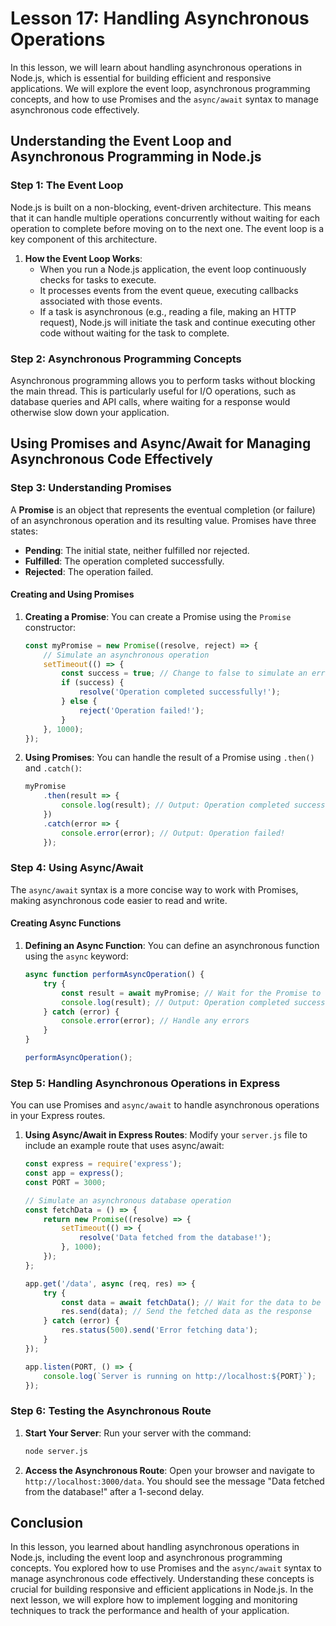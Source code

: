 # Lesson 17: Handling Asynchronous Operations

In this lesson, we will learn about handling asynchronous operations in Node.js, which is essential for building efficient and responsive applications. We will explore the event loop, asynchronous programming concepts, and how to use Promises and the `async/await` syntax to manage asynchronous code effectively.

## Understanding the Event Loop and Asynchronous Programming in Node.js

### Step 1: The Event Loop

Node.js is built on a non-blocking, event-driven architecture. This means that it can handle multiple operations concurrently without waiting for each operation to complete before moving on to the next one. The event loop is a key component of this architecture.

1. **How the Event Loop Works**:
   - When you run a Node.js application, the event loop continuously checks for tasks to execute.
   - It processes events from the event queue, executing callbacks associated with those events.
   - If a task is asynchronous (e.g., reading a file, making an HTTP request), Node.js will initiate the task and continue executing other code without waiting for the task to complete.

### Step 2: Asynchronous Programming Concepts

Asynchronous programming allows you to perform tasks without blocking the main thread. This is particularly useful for I/O operations, such as database queries and API calls, where waiting for a response would otherwise slow down your application.

## Using Promises and Async/Await for Managing Asynchronous Code Effectively

### Step 3: Understanding Promises

A **Promise** is an object that represents the eventual completion (or failure) of an asynchronous operation and its resulting value. Promises have three states:

- **Pending**: The initial state, neither fulfilled nor rejected.
- **Fulfilled**: The operation completed successfully.
- **Rejected**: The operation failed.

#### Creating and Using Promises

1. **Creating a Promise**: You can create a Promise using the `Promise` constructor:

   ```javascript
   const myPromise = new Promise((resolve, reject) => {
       // Simulate an asynchronous operation
       setTimeout(() => {
           const success = true; // Change to false to simulate an error
           if (success) {
               resolve('Operation completed successfully!');
           } else {
               reject('Operation failed!');
           }
       }, 1000);
   });
   ```

2. **Using Promises**: You can handle the result of a Promise using `.then()` and `.catch()`:

   ```javascript
   myPromise
       .then(result => {
           console.log(result); // Output: Operation completed successfully!
       })
       .catch(error => {
           console.error(error); // Output: Operation failed!
       });
   ```

### Step 4: Using Async/Await

The `async/await` syntax is a more concise way to work with Promises, making asynchronous code easier to read and write.

#### Creating Async Functions

1. **Defining an Async Function**: You can define an asynchronous function using the `async` keyword:

   ```javascript
   async function performAsyncOperation() {
       try {
           const result = await myPromise; // Wait for the Promise to resolve
           console.log(result); // Output: Operation completed successfully!
       } catch (error) {
           console.error(error); // Handle any errors
       }
   }

   performAsyncOperation();
   ```

### Step 5: Handling Asynchronous Operations in Express

You can use Promises and `async/await` to handle asynchronous operations in your Express routes.

1. **Using Async/Await in Express Routes**: Modify your `server.js` file to include an example route that uses async/await:

   ```javascript
   const express = require('express');
   const app = express();
   const PORT = 3000;

   // Simulate an asynchronous database operation
   const fetchData = () => {
       return new Promise((resolve) => {
           setTimeout(() => {
               resolve('Data fetched from the database!');
           }, 1000);
       });
   };

   app.get('/data', async (req, res) => {
       try {
           const data = await fetchData(); // Wait for the data to be fetched
           res.send(data); // Send the fetched data as the response
       } catch (error) {
           res.status(500).send('Error fetching data');
       }
   });

   app.listen(PORT, () => {
       console.log(`Server is running on http://localhost:${PORT}`);
   });
   ```

### Step 6: Testing the Asynchronous Route

1. **Start Your Server**: Run your server with the command:

   ```bash
   node server.js
   ```

2. **Access the Asynchronous Route**: Open your browser and navigate to `http://localhost:3000/data`. You should see the message "Data fetched from the database!" after a 1-second delay.

## Conclusion

In this lesson, you learned about handling asynchronous operations in Node.js, including the event loop and asynchronous programming concepts. You explored how to use Promises and the `async/await` syntax to manage asynchronous code effectively. Understanding these concepts is crucial for building responsive and efficient applications in Node.js. In the next lesson, we will explore how to implement logging and monitoring techniques to track the performance and health of your application.